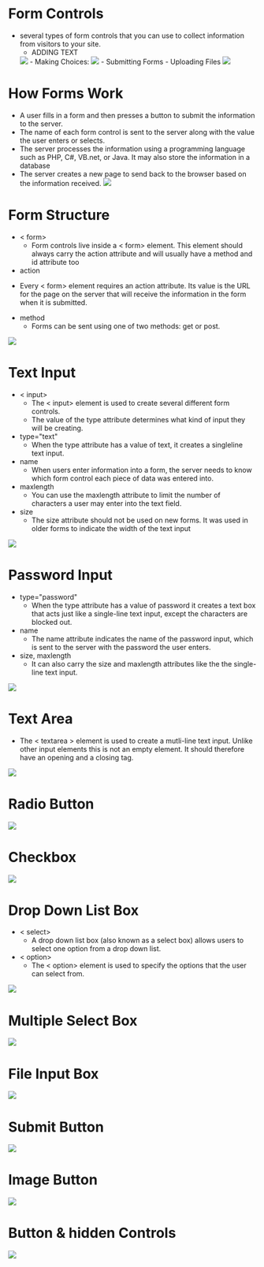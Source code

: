 # Form Controls
* several types of form controls that you can use to collect information from visitors to your site.
  - ADDING TEXT
  <img src="img/t3.PNG">
  - Making Choices:
  <img src="img/t4.PNG">
  - Submitting Forms
  - Uploading Files
    <img src="img/t2.PNG">

# How Forms Work
* A user fills in a form and then presses a button to submit the information to the server.
* The name of each form control is sent to the server along with the value the user enters or selects.
* The server processes the information using a programming language such as PHP, C#, VB.net, or Java. It may also store the information in a database
* The server creates a new page to send back to the browser based on the information received.
    <img src="img/t5PNG.PNG">

# Form Structure
* < form>
  - Form controls live inside a < form> element. This element should always carry the action attribute and will usually have a method and id attribute too 
*  action
  - Every < form> element requires an action attribute. Its value is the URL for the page on the server that will receive the information in the form when it is submitted.
* method
  - Forms can be sent using one of two methods: get or post.

<img src="img/t6.PNG">

# Text Input
* < input>
  - The < input> element is used to create several different form controls. 
  - The value of the type attribute determines what kind of input they will be creating.
* type="text"
  - When the type attribute has a value of text, it creates a singleline text input.
* name
  - When users enter information into a form, the server needs to know which form control each piece of data was entered into.   
* maxlength
  - You can use the maxlength attribute to limit the number of characters a user may enter into the text field. 
* size
  - The size attribute should not be used on new forms. It was used in older forms to indicate the width of the text input

<img src="img/t7.PNG">

# Password Input
* type="password"
  - When the type attribute has a value of password it creates a text box that acts just like a single-line text input, except the characters are blocked out.
* name
  - The name attribute indicates the name of the password input, which is sent to the server with the password the user enters.
* size, maxlength
  - It can also carry the size and maxlength attributes like the the single-line text input.

<img src="img/t8.PNG">

# Text Area
* The < textarea > element is used to create a mutli-line text input. Unlike other input elements this is not an empty element. It should therefore have an opening and a closing tag.
<img src="img/t9.PNG">

# Radio Button
<img src="img/t10.PNG">

# Checkbox
<img src="img/t11.PNG">

# Drop Down List Box
* < select>
  - A drop down list box (also known as a select box) allows users to select one option from a drop down list. 
* < option>
  - The < option> element is used to specify the options that the user can select from.

<img src="img/t12.PNG">

# Multiple Select Box

<img src="img/t13.PNG">

# File Input Box
<img src="img/t14.PNG">

# Submit Button
<img src="img/t15.PNG">

# Image Button
<img src="img/t16.PNG">

# Button & hidden Controls
<img src="img/t17.PNG">









